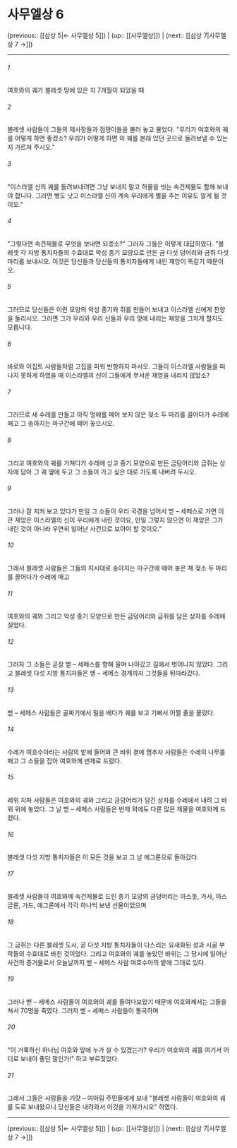 # 사무엘상 6

(previous:: [[삼상 5|← 사무엘상 5]]) | (up:: [[사무엘상]]) | (next:: [[삼상 7|사무엘상 7 →]])

***




###### 1 

여호와의 궤가 블레셋 땅에 있은 지 7개월이 되었을 때 



###### 2 

블레셋 사람들이 그들의 제사장들과 점쟁이들을 불러 놓고 물었다. "우리가 여호와의 궤를 어떻게 하면 좋겠소? 우리가 어떻게 하면 이 궤를 본래 있던 곳으로 돌려보낼 수 있는지 가르쳐 주시오." 



###### 3 

"이스라엘 신의 궤를 돌려보내려면 그냥 보내지 말고 허물을 씻는 속건제물도 함께 보내야 합니다. 그러면 병도 낫고 이스라엘 신이 계속 우리에게 벌을 주는 이유도 알게 될 것이오." 



###### 4 

"그렇다면 속건제물로 무엇을 보내면 되겠소?" 그러자 그들은 이렇게 대답하였다. "블레셋 각 지방 통치자들의 수효대로 악성 종기 모양으로 만든 금 다섯 덩어리와 금쥐 다섯 마리를 보내시오. 이것은 당신들과 당신들의 통치자들에게 내린 재앙이 똑같기 때문이오. 



###### 5 

그러므로 당신들은 이런 모양의 악성 종기와 쥐를 만들어 보내고 이스라엘 신에게 찬양을 돌리시오. 그러면 그가 우리와 우리 신들과 우리 땅에 내리는 재앙을 그치게 할지도 모릅니다. 



###### 6 

바로와 이집트 사람들처럼 고집을 피워 반항하지 마시오. 그들이 이스라엘 사람들을 떠나지 못하게 하였을 때 이스라엘의 신이 그들에게 무서운 재앙을 내리지 않았소? 



###### 7 

그러므로 새 수레를 만들고 아직 멍에를 메어 보지 않은 젖소 두 마리를 끌어다가 수레에 매고 그 송아지는 마구간에 떼어 놓으시오. 



###### 8 

그리고 여호와의 궤를 가져다가 수레에 싣고 종기 모양으로 만든 금덩어리와 금쥐는 상자에 담아 그 궤 옆에 두고 그 소들이 가고 싶은 대로 가도록 내버려 두시오. 



###### 9 

그러나 잘 지켜 보고 있다가 만일 그 소들이 우리 국경을 넘어서 벧 – 세메스로 가면 이 큰 재앙은 이스라엘의 신이 우리에게 내린 것이요, 만일 그렇지 않으면 이 재앙은 그가 내린 것이 아니라 우연히 일어난 사건으로 보아야 할 것이오." 



###### 10 

그래서 블레셋 사람들은 그들의 지시대로 송아지는 마구간에 떼어 놓은 채 젖소 두 마리를 끌어다가 수레에 매고 



###### 11 

여호와의 궤와 그리고 악성 종기 모양으로 만든 금덩어리와 금쥐를 담은 상자를 수레에 실었다. 



###### 12 

그러자 그 소들은 곧장 벧 – 세메스를 향해 울며 나아갔고 길에서 벗어나지 않았다. 그리고 블레셋 다섯 지방 통치자들은 벧 – 세메스 경계까지 그것들을 뒤따라갔다. 



###### 13 

벧 – 세메스 사람들은 골짜기에서 밀을 베다가 궤를 보고 기뻐서 어쩔 줄을 몰랐다. 



###### 14 

수레가 여호수아라는 사람의 밭에 들어와 큰 바위 곁에 멈추자 사람들은 수레의 나무를 패고 그 소들을 잡아 여호와께 번제로 드렸다. 



###### 15 

레위 지파 사람들은 여호와의 궤와 그리고 금덩어리가 담긴 상자를 수레에서 내려 그 바위 위에 놓았다. 그 날 벧 – 세메스 사람들은 번제 외에도 다른 많은 제물을 여호와께 드렸다. 



###### 16 

블레셋 다섯 지방 통치자들은 이 모든 것을 보고 그 날 에그론으로 돌아갔다. 



###### 17 

블레셋 사람들이 여호와께 속건제물로 드린 종기 모양의 금덩어리는 아스돗, 가사, 아스글론, 가드, 에그론에서 각각 하나씩 보낸 선물이었으며 



###### 18 

그 금쥐는 다른 블레셋 도시, 곧 다섯 지방 통치자들이 다스리는 요새화된 성과 시골 부락들의 수효대로 바친 것이었다. 그리고 여호와의 궤를 놓았던 바위는 그 당시에 일어난 사건의 증거물로서 오늘날까지 벧 – 세메스 사람 여호수아의 밭에 그대로 있다. 



###### 19 

그러나 벧 – 세메스 사람들이 여호와의 궤를 들여다보았기 때문에 여호와께서는 그들을 쳐서 70명을 죽였다. 그러자 벧 – 세메스 사람들이 통곡하며 



###### 20 

"이 거룩하신 하나님 여호와 앞에 누가 설 수 있겠는가? 우리가 여호와의 궤를 여기서 어디로 보내야 좋단 말인가!" 하고 부르짖었다. 



###### 21 

그래서 그들은 사람들을 기럇 – 여아림 주민들에게 보내 "블레셋 사람들이 여호와의 궤를 도로 보내왔으니 당신들은 내려와서 이것을 가져가시오" 하였다.

***

(previous:: [[삼상 5|← 사무엘상 5]]) | (up:: [[사무엘상]]) | (next:: [[삼상 7|사무엘상 7 →]])
